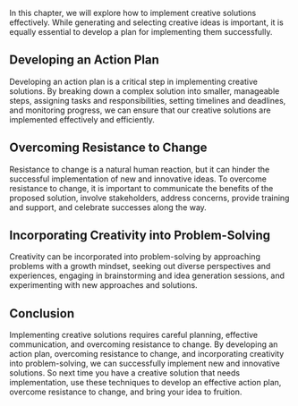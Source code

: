 
In this chapter, we will explore how to implement creative solutions effectively. While generating and selecting creative ideas is important, it is equally essential to develop a plan for implementing them successfully.

Developing an Action Plan
-------------------------

Developing an action plan is a critical step in implementing creative solutions. By breaking down a complex solution into smaller, manageable steps, assigning tasks and responsibilities, setting timelines and deadlines, and monitoring progress, we can ensure that our creative solutions are implemented effectively and efficiently.

Overcoming Resistance to Change
-------------------------------

Resistance to change is a natural human reaction, but it can hinder the successful implementation of new and innovative ideas. To overcome resistance to change, it is important to communicate the benefits of the proposed solution, involve stakeholders, address concerns, provide training and support, and celebrate successes along the way.

Incorporating Creativity into Problem-Solving
---------------------------------------------

Creativity can be incorporated into problem-solving by approaching problems with a growth mindset, seeking out diverse perspectives and experiences, engaging in brainstorming and idea generation sessions, and experimenting with new approaches and solutions.

Conclusion
----------

Implementing creative solutions requires careful planning, effective communication, and overcoming resistance to change. By developing an action plan, overcoming resistance to change, and incorporating creativity into problem-solving, we can successfully implement new and innovative solutions. So next time you have a creative solution that needs implementation, use these techniques to develop an effective action plan, overcome resistance to change, and bring your idea to fruition.
